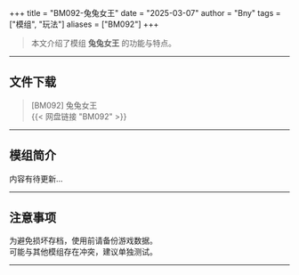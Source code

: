 +++
title = "BM092-兔兔女王"
date = "2025-03-07"
author = "Bny"
tags = ["模组", "玩法"]
aliases = ["BM092"]
+++

> 本文介绍了模组 **兔兔女王** 的功能与特点。

---

## 文件下载

> [BM092] 兔兔女王  
{{< 网盘链接 "BM092" >}}  

---

## 模组简介

>  
内容有待更新...  

---

## 注意事项

>  
为避免损坏存档，使用前请备份游戏数据。  
可能与其他模组存在冲突，建议单独测试。  

---

